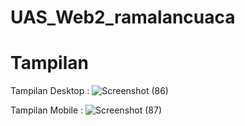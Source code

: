 # UAS_Web2_ramalancuaca

<h1>Tampilan</h1>

Tampilan Desktop :
![Screenshot (86)](https://github.com/IlhamMaulanaCakra/UAS_Web2_ramalancuaca/assets/92771347/f38c0d15-c90b-4c3b-b541-c46c388b3f9d)

Tampilan Mobile :
![Screenshot (87)](https://github.com/IlhamMaulanaCakra/UAS_Web2_ramalancuaca/assets/92771347/f3a87dd9-0bc2-4910-a58d-b1d989567281)
